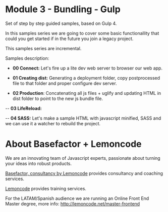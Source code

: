 # Module 3 - Bundling - Gulp

Set of step by step guided samples, based on Gulp 4.

In this samples series we are going to cover some basic functionallity that
could you get started if in the future you join a legacy project.

This samples series are incremental.

Samples description:

- **00 Connect:** Let's fire up a lite dev web server to browser our web app.

- **01 Creating dist:** Generating a deployment folder, copy postprocessed file to that folder and proper configure dev server.

- **02 Production**: Concatenating all js files + uglify and updating HTML in
dist folder to point to the new js bundle file.

-- **03 LifeReload:**

-- **04 SASS:** Let's make a sample HTML with javascript minified, SASS and we can use it a watcher to rebuild the project.

# About Basefactor + Lemoncode

We are an innovating team of Javascript experts, passionate about turning your ideas into robust products.

[Basefactor, consultancy by Lemoncode](http://www.basefactor.com) provides consultancy and coaching services.

[Lemoncode](http://lemoncode.net/services/en/#en-home) provides training services.

For the LATAM/Spanish audience we are running an Online Front End Master degree, more info: http://lemoncode.net/master-frontend


